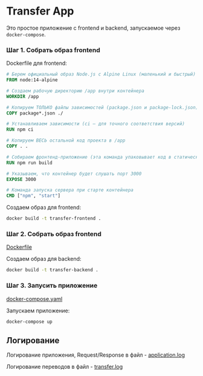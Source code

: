 # Transfer App

Это простое приложение с frontend и backend, запускаемое через `docker-compose`.


### Шаг 1. Собрать образ frontend

Dockerfile для frontend:
```dockerfile
# Берем официальный образ Node.js с Alpine Linux (маленький и быстрый)
FROM node:14-alpine

# Создаем рабочую директорию /app внутри контейнера
WORKDIR /app

# Копируем ТОЛЬКО файлы зависимостей (package.json и package-lock.json)
COPY package*.json ./

# Устанавливаем зависимости (ci — для точного соответствия версий)
RUN npm ci

# Копируем ВЕСЬ остальной код проекта в /app
COPY . .

# Собираем фронтенд-приложение (эта команда упаковывает код в статические файлы)
RUN npm run build

# Указываем, что контейнер будет слушать порт 3000
EXPOSE 3000

# Команда запуска сервера при старте контейнера
CMD ["npm", "start"]
```

Создаем образ для frontend:

```bash
docker build -t transfer-frontend .
```


### Шаг 2. Собрать образ frontend

[Dockerfile](Dockerfile)

Создаем образ для backend:

```bash
docker build -t transfer-backend .
```

### Шаг 3. Запусить приложение

[docker-compose.yaml](docker-compose.yaml)

Запускаем приложение:

```bash
docker-compose up
```

## Логирование

Логирование приложения, Request/Response в файл - [application.log](./logs/application.log)

Логирование переводов в файл - [transfer.log](./logs/transfer.log)
